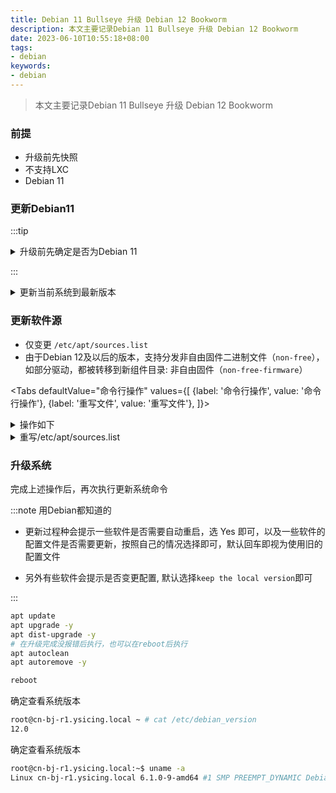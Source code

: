 ```yaml
---
title: Debian 11 Bullseye 升级 Debian 12 Bookworm
description: 本文主要记录Debian 11 Bullseye 升级 Debian 12 Bookworm
date: 2023-06-10T10:55:18+08:00
tags:
- debian
keywords:
- debian
---
```






> 本文主要记录Debian 11 Bullseye 升级 Debian 12 Bookworm

<!-- truncate -->

### 前提

- 升级前先快照
- 不支持LXC
- Debian 11

### 更新Debian11

:::tip

<details>
<summary>升级前先确定是否为Debian 11</summary>

```bash title="cat /etc/os-release"
root@cn-bj-r1.ysicing.local:~$ cat /etc/os-release
PRETTY_NAME="Debian GNU/Linux 11 (bullseye)"
NAME="Debian GNU/Linux"
VERSION_ID="11"
VERSION="11 (bullseye)"
VERSION_CODENAME=bullseye
ID=debian
HOME_URL="https://www.debian.org/"
SUPPORT_URL="https://www.debian.org/support"
BUG_REPORT_URL="https://bugs.debian.org/"
```

</details>

:::

<details>
<summary>更新当前系统到最新版本</summary>

```bash
apt update
apt upgrade -y
apt dist-upgrade -y
apt autoclean
apt autoremove -y
```

</details>

### 更新软件源

- 仅变更 `/etc/apt/sources.list`
- 由于Debian 12及以后的版本，支持分发非自由固件二进制文件（`non-free`），如部分驱动，都被转移到新组件目录: 非自由固件（`non-free-firmware`）

<Tabs
  defaultValue="命令行操作"
  values={[
    {label: '命令行操作', value: '命令行操作'},
    {label: '重写文件', value: '重写文件'},
  ]}>
  <TabItem value="命令行操作" label="命令行操作">

<details>
<summary>操作如下</summary>

```bash
# 替换 bullseye 为 bookworm
sed -i 's/bullseye/bookworm/g' /etc/apt/sources.list
sed -i 's/bullseye/bookworm/g' /etc/apt/sources.list.d/*.list
# 新增 non-free-firmware 可选, 但建议
sed -i 's/non-free/non-free non-free-firmware/g' /etc/apt/sources.list
```

</details>

</TabItem>
<TabItem value="重写文件" label="重写文件">

<details>
<summary>重写/etc/apt/sources.list</summary>

```bash
cat > /etc/apt/sources.list <<EOF
deb http://mirrors.tencent.com/debian/ bookworm main contrib non-free non-free-firmware
deb http://mirrors.tencent.com/debian/ bookworm-updates main contrib non-free non-free-firmware
deb http://mirrors.tencent.com/debian/ bookworm-backports main contrib non-free non-free-firmware
deb http://mirrors.tencent.com/debian/ bookworm-proposed-updates main contrib non-free non-free-firmware
deb http://mirrors.tencent.com/debian-security bookworm-security main contrib non-free non-free-firmware
EOF
```

:::tip 腾讯云内网

```bash
cat > /etc/apt/sources.list <<EOF
deb http://mirrors.tencentyun.com/debian/ bookworm main contrib non-free non-free-firmware
deb http://mirrors.tencentyun.com/debian/ bookworm-updates main contrib non-free non-free-firmware
deb http://mirrors.tencentyun.com/debian/ bookworm-backports main contrib non-free non-free-firmware
deb http://mirrors.tencentyun.com/debian/ bookworm-proposed-updates main contrib non-free non-free-firmware
deb http://mirrors.tencentyun.com/debian-security bookworm-security main contrib non-free non-free-firmware
EOF
```

:::

</details>

</TabItem>
</Tabs>

### 升级系统

完成上述操作后，再次执行更新系统命令

:::note 用Debian都知道的

- 更新过程种会提示一些软件是否需要自动重启，选 Yes 即可，以及一些软件的配置文件是否需要更新，按照自己的情况选择即可，默认回车即视为使用旧的配置文件

- 另外有些软件会提示是否变更配置, 默认选择`keep the local version`即可

:::

```bash
apt update
apt upgrade -y
apt dist-upgrade -y
# 在升级完成没报错后执行，也可以在reboot后执行
apt autoclean
apt autoremove -y

reboot
```

确定查看系统版本

```bash title="cat /etc/debian_version"
root@cn-bj-r1.ysicing.local ~ # cat /etc/debian_version
12.0
```

确定查看系统版本

```bash title="uname -a"
root@cn-bj-r1.ysicing.local:~$ uname -a
Linux cn-bj-r1.ysicing.local 6.1.0-9-amd64 #1 SMP PREEMPT_DYNAMIC Debian 6.1.27-1 (2023-05-08) x86_64 GNU/Linux
```
